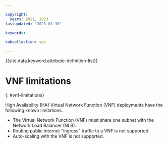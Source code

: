 ```yaml
---

copyright:
  years: 2021, 2023
lastupdated: "2023-01-30"

keywords:

subcollection: vpc

---
```


{{site.data.keyword.attribute-definition-list}}

# VNF limitations
{: #vnf-limitations}

High Availability (HA) Virtual Network Function (VNF) deployments have the following known limitations.

* The Virtual Network Function (VNF) must share one subnet with the Network Load Balancer (NLB).
* Routing public internet "ingress" traffic to a VNF is not supported.
* Auto-scaling with the VNF is not supported. 
